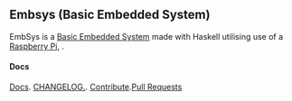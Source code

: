 ## Embsys (Basic Embedded System)

EmbSys is a [Basic Embedded System](https://github.com/josephkb87/EmbSys) made with Haskell  utilising use of a [Raspberry Pi](#), .


#### Docs

[Docs](../docs/docs.md). [CHANGELOG.](../docs/CHANGELOG.md). [Contribute](../docs/CONTRIBUTING.md).[Pull Requests](../docs/blob/PRs.md)





